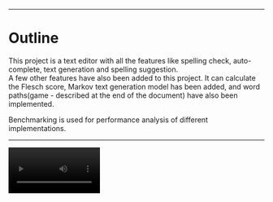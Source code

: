 
  
  
  
  
-------------------------------------------------------------------------

Outline
=========
This project is a text editor with all the features like spelling check, auto-complete, text generation and spelling suggestion.  
A few other features have also been added to this project. It can calculate the Flesch score, Markov text generation model has been added, and word paths(game - described at the end of the document) have also been implemented.


Benchmarking is used for performance analysis of different implementations.

-------------------------------------------------------------------------

<video src=images/TextEditorDemo.mp4 width=180/>


Description
------------

The number of words, number of sentences and number of syllables are calculated using Lists. This process is then made efficient by storing all the details in instance variables in Efficientdocument in one pass instead of calculating it in every call to the Flesch score.  

Linked list
------------
Linked List is implemented from scratch with all the methods and tests.

Markov text generation
-----------------------
Markov Text Generation is implemented using a linked list(Java Collections framework). An inner class stores a word and all the words following it. 

Spelling check 
----------------
Spell checking is implemented using linked lists and BST. Dictionaries are implemented to store all the words in the text using linked lists and BST. Written text is checked against these dictionaries for spell-checking.

Autocomplete 
---------------
AutoComplete is implemented using the Trie data structure. BFS is used to generate all the completions. Autocomplete can distinguish between upper case and lower case letters; the words generated will be different based on the case of the letters.


Spelling suggestion 
---------------------
Spelling Suggestion is implemented using a linked list and BFS algorithm. Spelling suggestions are based on string mutations of the original word. A threshold of 1000 words is enforced to look for spelling suggestions so as not to deviate too far from the original word.

Benchmarking
-------------
Some aspects of the project are implemented in different ways, and performance is measured with the help of benchmarking.  

Flesch score is calculated in two different ways and is benchmarked for performance analysis. Results are plotted and shown below.    

![](https://github.com/HamadKhushik/UCSD-Text-Editor/blob/master/MOOCTextEditor/images/Basic%20Document%20vs%20Efficient%20Document.jpg)  


Spell checking is implemented in two different ways and is then benchmarked for performance analysis. Results are plotted and shown below.  

![Linked list vs BST](https://github.com/HamadKhushik/UCSD-Text-Editor/blob/master/MOOCTextEditor/images/Performane%20Linked%20list%20vs%20BST.PNG)

Flesch Score 
-------------
Flesch Sore is implemented, which determines how readable the text is! Flesch score is calculated using the following formula  
![Flesch Score](https://github.com/HamadKhushik/UCSD-Text-Editor/blob/master/MOOCTextEditor/images/FleschScore2.png)

---------------------------------------------------------------------------

Word Paths 
-------------
It is a game where we'll try to find a path from one word to another with the restriction that we can only make one change at a time (letter permutation, letter insertion, letter deletion) and that whatever change we make has to result in a real word.

  For example, I can create a path from the word "time" to "theme" through 4 changes (or 5 total words including "time" and "theme"):

time -> tie -> tee -> thee -> theme

The changes below you'll recognise from spelling suggestions:

time -> tie         results from a character deletion (m)

tie -> tee           results from a character modification (i to e)

tee -> thee        results from a character addition (e)

thee -> theme   results from a character addition (m)

--------------------------------------------------------------------------------------

Files
--------

Introduction and Working with Strings
---------------------------------------
document.Document.java  
document.BasicDocument.java  

Efficiency Analysis and Benchmarking
--------------------------------------
document.EfficientDocument.java  

Interfaces, Linked Lists vs Arrays, and Correctness
--------------------------------------------------------
textgen.MyLinkedList*.java  
textgen.MarkovTextGenerator.java  
textgen.MarkovTextGenerator*.java  

Trees! (including Binary Search Trees and Tries)
-----------------------------------------------------
spelling.SpellingSuggest.java  
spelling.AutoComplete.java  
spelling.Dictionary.java  
spelling.Dictionary*.java  
spelling.AutoCompleteDictionaryTrie.java  
spelling.TrieNode.java  

Hash Maps and Edit Distance
-----------------------------------------
spelling.WordPath.java  
spelling.NearbyWords.java  
spelling.WPTree.java  

----------------------------------------------------------------- 

Note
-------

This is the course project for Course 2 in the
Java Programming: Object-Oriented Design of 
Data Structures Specialization

Starter Code and GUI Application for has been provided along with grading previews and 
testing files to be used in completing the course programming 
assignments. 

-------------------------------------------------------------------------
-------------------------------
